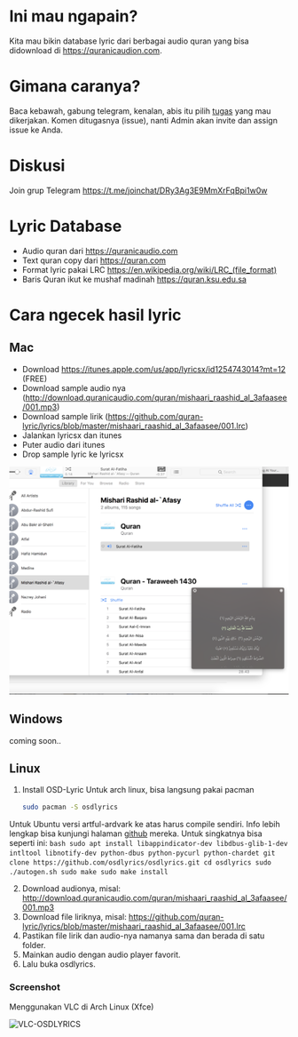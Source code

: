 # Ini mau ngapain?
Kita mau bikin database lyric dari berbagai audio quran yang bisa didownload di https://quranicaudion.com.

# Gimana caranya?
Baca kebawah, gabung telegram, kenalan, abis itu pilih [tugas](https://github.com/quran-lyric/lyrics/issues) yang mau dikerjakan. Komen ditugasnya (issue), nanti Admin akan invite dan assign issue ke Anda.

# Diskusi
Join grup Telegram https://t.me/joinchat/DRy3Ag3E9MmXrFqBpi1w0w

# Lyric Database

- Audio quran dari https://quranicaudio.com
- Text quran copy dari https://quran.com
- Format lyric pakai LRC https://en.wikipedia.org/wiki/LRC_(file_format)
- Baris Quran ikut ke mushaf madinah https://quran.ksu.edu.sa

# Cara ngecek hasil lyric

## Mac
- Download https://itunes.apple.com/us/app/lyricsx/id1254743014?mt=12 (FREE)
- Download sample audio nya (http://download.quranicaudio.com/quran/mishaari_raashid_al_3afaasee/001.mp3)
- Download sample lirik (https://github.com/quran-lyric/lyrics/blob/master/mishaari_raashid_al_3afaasee/001.lrc)
- Jalankan lyricsx dan itunes
- Puter audio dari itunes
- Drop sample lyric ke lyricsx

![Lyricsx](https://github.com/rawaludin/i/raw/master/mac-lyricsx.png)


## Windows
coming soon..

## Linux
1. Install OSD-Lyric
Untuk arch linux, bisa langsung pakai pacman

	```bash
	sudo pacman -S osdlyrics
	```
Untuk Ubuntu versi artful-ardvark ke atas harus compile sendiri. Info lebih lengkap bisa kunjungi halaman [github](https://github.com/osdlyrics/osdlyrics) mereka. Untuk singkatnya bisa seperti ini:
	```bash
	sudo apt install libappindicator-dev libdbus-glib-1-dev intltool libnotify-dev python-dbus python-pycurl python-chardet
	git clone https://github.com/osdlyrics/osdlyrics.git
	cd osdlyrics
	sudo ./autogen.sh
	sudo make
	sudo make install
	```

2. Download audionya, misal: http://download.quranicaudio.com/quran/mishaari_raashid_al_3afaasee/001.mp3
3. Download file liriknya, misal: https://github.com/quran-lyric/lyrics/blob/master/mishaari_raashid_al_3afaasee/001.lrc
4. Pastikan file lirik dan audio-nya namanya sama dan berada di satu folder.
5. Mainkan audio dengan audio player favorit.
6. Lalu buka osdlyrics.

### Screenshot

Menggunakan VLC di Arch Linux (Xfce)

![VLC-OSDLYRICS](https://raw.githubusercontent.com/ibnujakaria/ibnujakaria.github.io/master/images/Screenshot_2018-05-04_14-41-32.png)
